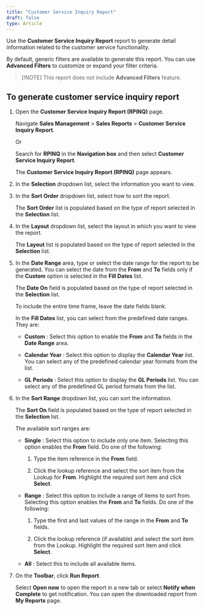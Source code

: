 ```yaml
---
title: "Customer Service Inquiry Report"
draft: false
type: Article
---
```


Use the **Customer Service Inquiry Report** report to generate detail information related to the customer service functionality.

By default, generic filters are available to generate this report. You can use **Advanced Filters** to customize or expand your filter criteria.

>[!NOTE] This report does not include **Advanced Filters** feature.

## To generate customer service inquiry report

1. Open the **Customer Service Inquiry Report (RPINQ)** page.

    Navigate **Sales Management** > **Sales Reports** > **Customer Service Inquiry Report**.

    Or

    Search for **RPINQ** in the **Navigation box** and then select **Customer Service Inquiry Report**.

    The **Customer Service Inquiry Report (RPINQ)** page appears.

2. In the **Selection** dropdown list, select the information you want to view.

3. In the **Sort Order** dropdown list, select how to sort the report.

    The **Sort Order** list is populated based on the type of report selected in the **Selection** list.

4. In the **Layout** dropdown list, select the layout in which you want to view the report.

    The **Layout** list is populated based on the type of report selected in the **Selection** list.

5. In the **Date Range** area, type or select the date range for the report to be generated. You can select the date from the **From** and **To** fields only if the **Custom** option is selected in the **Fill Dates** list.

    The **Date On** field is populated based on the type of report selected in the **Selection** list.

    To include the entire time frame, leave the date fields blank.

    In the **Fill Dates** list, you can select from the predefined date ranges. They are:

    - **Custom** : Select this option to enable the **From** and **To** fields in the **Date Range** area.

    - **Calendar Year** : Select this option to display the **Calendar Year** list. You can select any of the predefined calendar year formats from the list.

    - **GL Periods** : Select this option to display the **GL Periods** list. You can select any of the predefined GL period formats from the list.

6. In the **Sort Range** dropdown list, you can sort the information.

    The **Sort On** field is populated based on the type of report selected in the **Selection** list.

    The available sort ranges are:

    - **Single** : Select this option to include only one item. Selecting this option enables the **From** field. Do one of the following:

        1. Type the item reference in the **From** field.

        2. Click the lookup reference and select the sort item from the Lookup for **From**. Highlight the required sort item and click **Select**.

    - **Range** : Select this option to include a range of items to sort from. Selecting this option enables the **From** and **To** fields. Do one of the following:

        1. Type the first and last values of the range in the **From** and **To** fields.

        2. Click the lookup reference (if available) and select the sort item from the Lookup. Highlight the required sort item and click **Select**.

    - **All** : Select this to include all available items.

7. On the **Toolbar**, click **Run Report**.

    Select **Open now** to open the report in a new tab or select **Notify when Complete** to get notification. You can open the downloaded report from **My Reports** page.